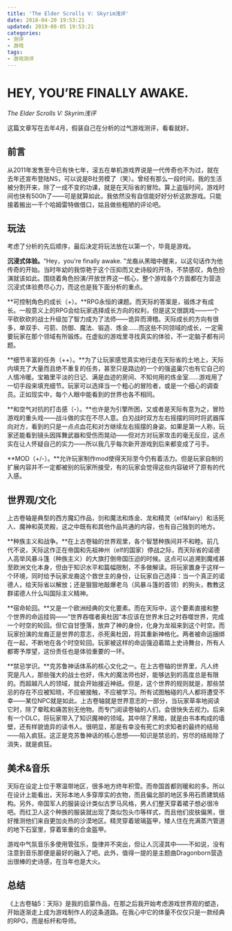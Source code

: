 ```yaml
---
title: 'The Elder Scrolls V: Skyrim浅评'
date: 2018-04-20 19:53:21
updated: 2019-08-05 19:53:21
categories:
- 测评
- 游戏
tags:
- 游戏测评
---
```

# HEY, YOU’RE FINALLY AWAKE.

*The Elder Scrolls V: Skyrim浅评*

这篇文章写在去年4月，假装自己在分析的过气游戏测评，看看就好。

## 前言

从2011年发售至今已有快七年，滚五在单机游戏界说是一代传奇也不为过，就在去年还宣布登陆NS，可以说是B社劳模了（笑）。曾经有那么一段时间，我的生活被分割开来，除了一成不变的功课，就是在天际省的冒险。算上盗版时间，游戏时间也快有500h了——可是就算如此，我依然没有自信能好好分析这款游戏。只能接着搬出一千个哈姆雷特做借口，姑且做些粗陋的评论吧。

<!--more-->
## 玩法

考虑了分析的先后顺序，最后决定将玩法放在以第一个，毕竟是游戏。

**沉浸式体验。**“Hey，you’re finally awake. ”龙裔从黑暗中醒来，以这句话作为他传奇的开始。当时年幼的我惊艳于这个压抑而又史诗般的开场，不禁感叹，角色扮演就该如此。围绕着角色扮演/开放世界这一核心，整个游戏各个方面都在为营造沉浸式体验费尽心力，而这也是我下面分析的重点。

**可控制角色的成长（+）。**RPG永恒的课题。而天际的答案是，锻炼才有成长。一般意义上的RPG会给玩家选择成长方向的权利，但是这又很跳戏——一个平砍砍砍的战士升级加了智力成为了法师——诡异而滑稽。天际成长的方向有很多，单双手、弓箭、防御、魔法、锻造、炼金……而这些不同领域的成长，一定需要玩家在那个领域有所锻炼。在虚拟的游戏里寻找真实的体验，不一定脑子都有问题。

**细节丰富的任务（++）。**为了让玩家感觉真实地行走在天际省的土地上，天际内填充了大量而且绝不重复的任务，甚至只是路边的一个的强盗巢穴也有它自己的人情冷暖。宝箱里平淡的日记、满是血迹的房间、不知何用的炼金室……游戏用了一切手段来填充细节。玩家可以选择当一个粗心的冒险者，或是一个细心的调查员。正如现实中，每个人眼中能看到的世界也各不相同。

**和空气对抗的打击感（-）。**也许是为引擎所困，又或者是天际有意为之，冒险游戏的重头戏——战斗做的实在不尽人意。白刃战时双方左右摇摆的同时将武器挥向对方，看到的只是一点点血花和对方继续左右摇摆的身姿。如果是第一人称，玩家还能看到镜头因挥舞武器和受伤而晃动——但对方对玩家攻击的毫无反应，这点实在让人怀疑自己的实力——所以我几乎每次新开游戏到后来都变成了弓手。

**MOD（+/-）。**允许玩家制作mod使得天际至今仍有着活力。但是玩家自制的扩展内容并不一定都被别的玩家所接受，有的玩家会觉得这些内容破坏了原有的代入感。

## 世界观/文化

上古卷轴是典型的西方魔幻作品，剑和魔法和炼金、龙和精灵（elf&fairy）和活死人、魔神和英灵殿，这之中既有和其他作品共通的内容，也有自己独到的地方。

**种族主义和战争。**在上古卷轴的世界观里，各个智慧种族间并不和睦。前几代不说，天际这作正在帝国和先祖神州（elf的国家）停战之际，而天际省的诺德人高举风暴斗篷（种族主义）的大旗打倒帝国压迫的时候。这点可以追溯到魔戒甚至欧洲文化本身，但由于知识水平和篇幅限制，不多做解读。将玩家置身于这样一个环境，同时给予玩家龙裔这个救世主的身份，让玩家自己选择：当一个真正的诺德人，给天际省以解放；还是狠狠地敲爆老乌（风暴斗篷的首领）的狗头，教教这群诺德人什么叫国际主义精神。

**宿命轮回。**又是一个欧洲经典的文化要素。而在天际中，这个要素直接和整个世界的命运挂钩——“世界吞噬者奥杜因”本应该在世界末日之时吞噬世界，完成一个时空的轮回。但它自甘堕落，放弃了神的身份，化身为龙祖来到这个时空。而玩家扮演的龙裔正是世界的意志，杀死奥杜因，将其重新神格化。两者被命运捆绑在一起，不断地在各个时空轮回。玩家被这样的命运强迫着踏上史诗舞台，所有人都寄予厚望，这份责任也是体验重要的一环。

**禁忌学识。**克苏鲁神话体系的核心文化之一。在上古卷轴的世界里，凡人终究是凡人，那些强大的战士也好，伟大的魔法师也好，能够达到的高度总是有限的。而超越凡人的领域，就会开始接近神祇。但是，这个世界的规则就是，那些禁忌的存在不应被知晓，不应被接触，不应被学习。所有试图触碰的凡人都将遭受不幸——某位NPC就是如此。上古卷轴就是世界意志的一部分，当玩家草率地阅读它时，除了晕眩和痛苦别无他物。而专门阅读卷轴的人们，会很快失去视力。后来有一个DLC，将玩家带入了知识魔神的领域。其中除了黑暗，就是由书本构成的墙壁，还有样貌诡异的读书人。很明显，那是有幸没有死亡的求知者的最终的结局——陷入疯狂。这正是克苏鲁神话的核心思想——知识是禁忌的，穷尽的结局除了消失，就是疯狂。

## 美术&音乐

天际在设定上位于寒温带地区，很多地方终年积雪。而帝国首都则暖和的多。所以在设计上能看出，天际本地人多穿厚实的衣物，而且偏北部的地区多用石质建筑结构。另外，帝国军人的服装设计类似古罗马风格，男人们整天穿着裙子想必很冷吧。而红卫人这个种族的服装就出现了类似包头巾等样式，而且他们皮肤偏黑，很好推测他们来自更加炎热的沙漠地区。精灵穿着玻璃盔甲，矮人住在充满蒸汽管道的地下石室里，穿着笨重的合金盔甲。

游戏中气氛音乐多使用管弦乐，旋律并不突出，但让人沉浸其中——不如说，没有注意到音乐那便是最好的融入了吧。此外，值得一提的是主题曲Dragonborn营造出很棒的史诗感，在当年也是大火。

## 总结

《上古卷轴5：天际》是我的启蒙作品，在那之后我开始考虑游戏世界观的塑造，开始逐渐走上成为游戏制作人的这条道路。在我心中它的体量不仅仅只是一款经典的RPG，而是标杆和导师。